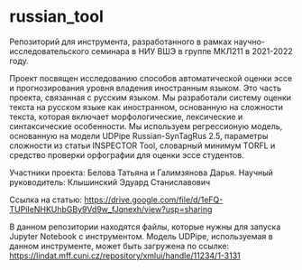 # russian_tool
Репозиторий для инструмента, разработанного в рамках научно-исследовательского семинара в НИУ ВШЭ в группе МКЛ211 в 2021-2022 году.

Проект посвящен исследованию способов автоматической оценки эссе и прогнозирования уровня владения иностранным языком. Это часть проекта, связанная с русским языком. Мы разработали систему оценки текста на русском языке как иностранном, основанную на сложности текста, которая включает морфологические, лексические и синтаксические особенности. Мы используем регрессионую модель, основанную на модели UDPipe Russian-SynTagRus 2.5, параметры сложности из статьи INSPECTOR Tool, словарный минимум TORFL и средство проверки орфографии для оценки эссе студентов.

Участники проекта: Белова Татьяна и Галимзянова Дарья.
Научный руководитель: Клышинский Эдуард Станиславович

Ссылка на статью: https://drive.google.com/file/d/1eFQ-TUPiIeNHKUhbGBy9Vd9w_fJqnexh/view?usp=sharing

В данном репозитории находятся файлы, которые нужны для запуска Jupyter Notebook с инструментом.
Модель UDPipe, используемая в данном инструменте, может быть загружена по ссылке: https://lindat.mff.cuni.cz/repository/xmlui/handle/11234/1-3131
